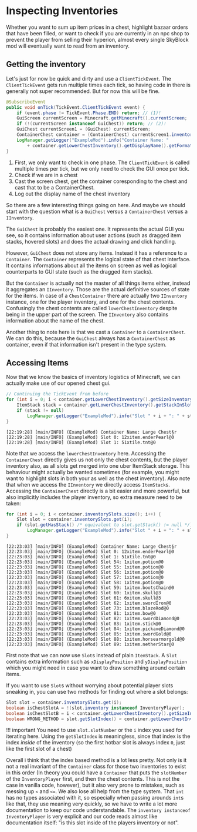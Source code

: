 # Inspecting Inventories

Whether you want to sum up item prices in a chest, highlight bazaar orders that have been filled, or want to check if you are currently in an npc shop to prevent the player from selling their hyperion, almost every single SkyBlock mod will eventually want to read from an inventory.

## Getting the inventory

Let's just for now be quick and dirty and use a `ClientTickEvent`. The `ClientTickEvent` gets run multiple times each tick, so having code in there is generally not super recommended. But for now this will be fine.

```java
@SubscribeEvent
public void onTick(TickEvent.ClientTickEvent event) {
    if (event.phase != TickEvent.Phase.END) return; // (1)!
    GuiScreen currentScreen = Minecraft.getMinecraft().currentScreen;
    if (!(currentScreen instanceof GuiChest)) return; // (2)!
    GuiChest currentScreen1 = (GuiChest) currentScreen;
    ContainerChest container = (ContainerChest) currentScreen1.inventorySlots; // (3)!
    LogManager.getLogger("ExampleMod").info("Container Name: " 
        + container.getLowerChestInventory().getDisplayName().getFormattedText()); // (4)!
}
```

1. First, we only want to check in one phase. The `ClientTickEvent` is called multiple times per tick, but we only need to check the GUI once per tick.
2. Check if we are in a chest
3. Cast the screen chest, get the container coresponding to the chest and cast that to be a ContainerChest.
4. Log out the display name of the chest inventory

So there are a few interesting things going on here. And maybe we should start with the question what is a `GuiChest` versus a `ContainerChest` versus a `IInventory`.

The `GuiChest` is probably the easiest one. It represents the actual GUI you see, so it contains information about user actions (such as dragged item stacks, hovered slots) and does the actual drawing and click handling.

However, `GuiChest` does not store any items. Instead it has a reference to a `Container`. The `Container` represents the logical state of that chest interface. It contains informations about all the items on screen as well as logical counterparts to GUI state (such as the dragged item stacks).

But the `Container` is actually not the master of all things items either, instead it aggregates an `IInventory`. Those are the actual definitive sources of state for the items. In case of a `ChestContainer` there are actually two `IInventory` instance, one for the player inventory, and one for the chest contents. Confusingly the chest contents are called `lowerChestInventory` despite being in the upper part of the screen. The `IInventory` also contains information about the name of the chest.

Another thing to note here is that we cast a `Container` to a `ContainerChest`. We can do this, because the `GuiChest` always has a `ContainerChest` as container, even if that information isn't present in the type system.

## Accessing Items

Now that we know the basics of inventory logistics of Minecraft, we can actually make use of our opened chest gui.

```java
// Continuing the TickEvent from before
for (int i = 0; i < container.getLowerChestInventory().getSizeInventory(); i++) {
    ItemStack stack = container.getLowerChestInventory().getStackInSlot(i);
    if (stack != null)
        LogManager.getLogger("ExampleMod").info("Slot " + i + ": " + stack);
}
```

``` title="Output"
[22:19:28] [main/INFO] (ExampleMod) Container Name: Large Chest§r
[22:19:28] [main/INFO] (ExampleMod) Slot 0: 12xitem.enderPearl@0
[22:19:28] [main/INFO] (ExampleMod) Slot 1: 51xtile.tnt@0
```

Note that we access the `lowerChestInventory` here. Accessing the `ContainerChest` directly gives us not only the chest contents, but the player inventory also, as all slots get merged into one uber ItemStack storage. This behaviour might actually be wanted sometimes (for example, you might want to highlight slots in both your as well as the chest inventory). Also note that when we access the `IInventory` we directly access `ItemStack`s. Accessing the `ContainerChest` directly is a bit easier and more powerful, but also implicitly includes the player inventory, so extra measure need to be taken:


```java
for (int i = 0; i < container.inventorySlots.size(); i++) {
    Slot slot = container.inventorySlots.get(i);
    if (slot.getHasStack() /* equivalent to slot.getStack() != null */)
        LogManager.getLogger("ExampleMod").info("Slot " + i + ": " + slot.getStack());
}

```

``` title="Output"
[22:23:03] [main/INFO] (ExampleMod) Container Name: Large Chest§r
[22:23:03] [main/INFO] (ExampleMod) Slot 0: 12xitem.enderPearl@0
[22:23:03] [main/INFO] (ExampleMod) Slot 1: 51xtile.tnt@0
[22:23:03] [main/INFO] (ExampleMod) Slot 54: 1xitem.potion@0
[22:23:03] [main/INFO] (ExampleMod) Slot 55: 1xitem.potion@0
[22:23:03] [main/INFO] (ExampleMod) Slot 56: 1xitem.potion@0
[22:23:03] [main/INFO] (ExampleMod) Slot 57: 1xitem.potion@0
[22:23:03] [main/INFO] (ExampleMod) Slot 58: 1xitem.potion@0
[22:23:03] [main/INFO] (ExampleMod) Slot 59: 1xitem.bootsChain@0
[22:23:03] [main/INFO] (ExampleMod) Slot 60: 1xitem.skull@3
[22:23:03] [main/INFO] (ExampleMod) Slot 61: 6xitem.skull@3
[22:23:03] [main/INFO] (ExampleMod) Slot 62: 1xitem.swordIron@0
[22:23:03] [main/INFO] (ExampleMod) Slot 73: 1xitem.blazeRod@0
[22:23:03] [main/INFO] (ExampleMod) Slot 81: 1xitem.bow@0
[22:23:03] [main/INFO] (ExampleMod) Slot 82: 1xitem.swordDiamond@0
[22:23:03] [main/INFO] (ExampleMod) Slot 83: 1xitem.stick@0
[22:23:03] [main/INFO] (ExampleMod) Slot 84: 1xitem.pickaxeDiamond@0
[22:23:03] [main/INFO] (ExampleMod) Slot 85: 1xitem.swordGold@0
[22:23:03] [main/INFO] (ExampleMod) Slot 88: 1xitem.horsearmorgold@0
[22:23:03] [main/INFO] (ExampleMod) Slot 89: 1xitem.netherStar@0
``` 

First note that we can now use `Slot`s instead of plain `ItemStack`. A `Slot` contains extra information such as `xDisplayPosition` and `yDisplayPosition` which you might need in case you want to draw something around certain items.

If you want to use `Slot`s without worrying about potential player slots sneaking in, you can use two methods for finding out where a slot belongs:

```java
Slot slot = container.inventorySlots.get(i);
boolean isChestSlotA = !(slot.inventory instanceof InventoryPlayer);
boolean isChestSlotB = i < container.getLowerChestInventory().getSizeInventory();
boolean WRONG_METHOD = slot.getSlotIndex() < container.getLowerChestInventory().getSizeInventory();
```

!!! important
    You need to use `slot.slotNumber` or the `i` index you used for iterating here. Using the `getSlotIndex` is meaningless, since that index is the index *inside* of the inventory (so the first hotbar slot is always index `0`, just like the first slot of a chest)

Overall i think that the index based method is a lot less pretty. Not only is it not a real invariant of the `Container` class for those two inventories to exist in this order (In theory you could have a `Container` that puts the `slotNumber` of the `InventoryPlayer` first, and then the chest contents. This is not the case in vanilla code, however), but it also very prone to mistakes, such as messing up `<` and `<=`. We also lose all help from the type system. That `int` has no types associated with it, so especially when passing arounds `int`s like that, they use meaning very quickly, so we have to write a lot more documentation to keep our code understandable. The `inventory instanceof InventoryPlayer` is very explicit and our code reads almost like documentation itself: "is this slot inside of the players inventory or not".
